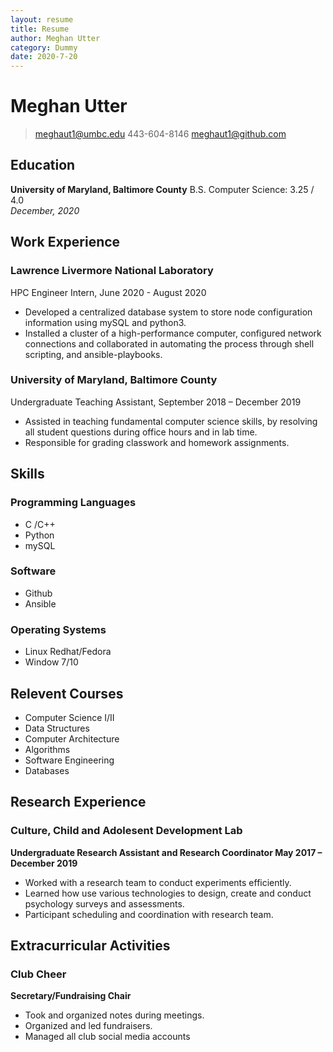 ```yaml
--- 
layout: resume
title: Resume
author: Meghan Utter
category: Dummy
date: 2020-7-20
---
```

# Meghan Utter

>meghaut1@umbc.edu    443-604-8146      meghaut1@github.com

## Education
 **University of Maryland, Baltimore County**
  B.S. Computer Science: 3.25 / 4.0     
  *December, 2020*    
## Work Experience 

### Lawrence Livermore National Laboratory 
HPC Engineer Intern, June 2020 - August 2020  
  - Developed a centralized database system to store node configuration information using mySQL and python3.
  - Installed a cluster of a high-performance computer, configured network connections and collaborated in automating the process through shell scripting, and ansible-playbooks.
  
### University of Maryland, Baltimore County
Undergraduate Teaching Assistant, September 2018 – December 2019
  - Assisted in teaching fundamental computer science skills, by resolving all student questions during office hours and in lab time. 
  -	Responsible for grading classwork and homework assignments. 

## Skills
### Programming Languages
-  C /C++   
-  Python  
-  mySQL
### Software 
- Github
- Ansible
### Operating Systems
- Linux Redhat/Fedora
- Window 7/10
## Relevent Courses
- Computer Science I/II
- Data Structures
- Computer Architecture 
- Algorithms
- Software Engineering
- Databases

## Research Experience 
### Culture, Child and Adolesent Development Lab
**Undergraduate Research Assistant and Research Coordinator May 2017 – December 2019**
- Worked with a research team to conduct experiments efficiently.
- Learned how use various technologies to design, create and conduct psychology surveys and assessments.
- Participant scheduling and coordination with research team.

## Extracurricular Activities
### Club Cheer
**Secretary/Fundraising Chair**
- Took and organized notes during meetings. 
- Organized and led fundraisers. 
- Managed all club social media accounts
 
